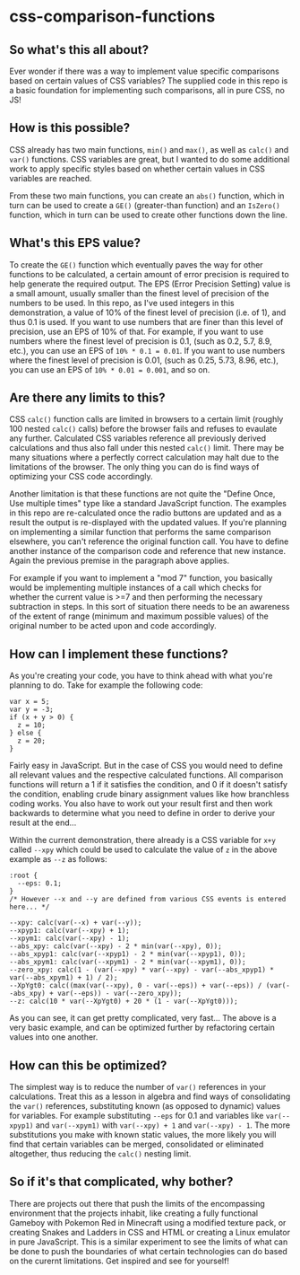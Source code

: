 # css-comparison-functions

## So what's this all about? ##
Ever wonder if there was a way to implement value specific comparisons based on certain values of CSS variables?
The supplied code in this repo is a basic foundation for implementing such comparisons, all in pure CSS, no JS!

## How is this possible? ##
CSS already has two main functions, `min()` and `max()`, as well as `calc()` and `var()` functions. CSS variables are great, but I wanted to do some additional work to apply specific styles based on whether certain values in CSS variables are reached.

From these two main functions, you can create an `abs()` function, which in turn can be used to create a `GE()` (greater-than function) and an `IsZero()` function, which in turn can be used to create other functions down the line.

## What's this EPS value? ##
To create the `GE()` function which eventually paves the way for other functions to be calculated, a certain amount of error precision is required to help generate the required output. The EPS (Error Precision Setting) value is a small amount, usually smaller than the finest level of precision of the numbers to be used. In this repo, as I've used integers in this demonstration, a value of 10% of the finest level of precision (i.e. of 1), and thus 0.1 is used. If you want to use numbers that are finer than this level of precision, use an EPS of 10% of that. For example, if you want to use numbers where the finest level of precision is 0.1, (such as 0.2, 5.7, 8.9, etc.), you can use an EPS of `10% * 0.1 = 0.01`. If you want to use numbers where the finest level of precision is 0.01, (such as 0.25, 5.73, 8.96, etc.), you can use an EPS of `10% * 0.01 = 0.001`, and so on.

## Are there any limits to this? ##
CSS `calc()` function calls are limited in browsers to a certain limit (roughly 100 nested `calc()` calls) before the browser fails and refuses to evaulate any further. Calculated CSS variables reference all previously derived calculations and thus also fall under this nested `calc()` limit. There may be many situations where a perfectly correct calculation may halt due to the limitations of the browser. The only thing you can do is find ways of optimizing your CSS code accordingly.

Another limitation is that these functions are not quite the "Define Once, Use multiple times" type like a standard JavaScript function. The examples in this repo are re-calculated once the radio buttons are updated and as a result the output is re-displayed with the updated values. If you're planning on implementing a similar function that performs the same comparison elsewhere, you can't reference the original function call. You have to define another instance of the comparison code and reference that new instance. Again the previous premise in the paragraph above applies.

For example if you want to implement a "mod 7" function, you basically would be implementing multiple instances of a call which checks for whether the current value is >=7 and then performing the necessary subtraction in steps. In this sort of situation there needs to be an awareness of the extent of range (minimum and maximum possible values) of the original number to be acted upon and code accordingly.

## How can I implement these functions? ##
As you're creating your code, you have to think ahead with what you're planning to do. Take for example the following code:
```
var x = 5;
var y = -3;
if (x + y > 0) {
  z = 10;
} else {
  z = 20;
}
```

Fairly easy in JavaScript. But in the case of CSS you would need to define all relevant values and the respective calculated functions. All comparison functions will return a 1 if it satisfies the condition, and 0 if it doesn't satisfy the condition, enabling crude binary assignment values like how branchless coding works. You also have to work out your result first and then work backwards to determine what you need to define in order to derive your result at the end...

Within the current demonstration, there already is a CSS variable for `x+y` called `--xpy` which could be used to calculate the value of `z` in the above example as `--z` as follows:

```
:root {
  --eps: 0.1;
}
/* However --x and --y are defined from various CSS events is entered here... */

--xpy: calc(var(--x) + var(--y));
--xpyp1: calc(var(--xpy) + 1);
--xpym1: calc(var(--xpy) - 1);
--abs_xpy: calc(var(--xpy) - 2 * min(var(--xpy), 0));
--abs_xpyp1: calc(var(--xpyp1) - 2 * min(var(--xpyp1), 0));
--abs_xpym1: calc(var(--xpym1) - 2 * min(var(--xpym1), 0));
--zero_xpy: calc(1 - (var(--xpy) * var(--xpy) - var(--abs_xpyp1) * var(--abs_xpym1) + 1) / 2);
--XpYgt0: calc((max(var(--xpy), 0 - var(--eps)) + var(--eps)) / (var(--abs_xpy) + var(--eps)) - var(--zero_xpy));
--z: calc(10 * var(--XpYgt0) + 20 * (1 - var(--XpYgt0)));
```

As you can see, it can get pretty complicated, very fast... The above is a very basic example, and can be optimized further by refactoring certain values into one another.

## How can this be optimized? ##
The simplest way is to reduce the number of `var()` references in your calculations. Treat this as a lesson in algebra and find ways of consolidating the `var()` references, substituting known (as opposed to dynamic) values for variables. For example substituting `--eps` for 0.1 and variables like `var(--xpyp1)` and `var(--xpym1)` with `var(--xpy) + 1` and `var(--xpy) - 1`. The more substitutions you make with known static values, the more likely you will find that certain variables can be merged, consolidated or eliminated altogether, thus reducing the `calc()` nesting limit.

## So if it's that complicated, why bother? ##
There are projects out there that push the limits of the encompassing environment that the projects inhabit, like creating a fully functional Gameboy with Pokemon Red in Minecraft using a modified texture pack, or creating Snakes and Ladders in CSS and HTML or creating a Linux emulator in pure JavaScript. This is a similar experiment to see the limits of what can be done to push the boundaries of what certain technologies can do based on the curernt limitations. Get inspired and see for yourself!

